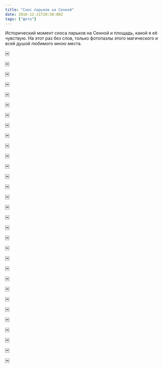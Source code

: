 ```yaml
---
title: "Снос ларьков на Сенной"
date: 2016-12-21T20:50:00Z
tags: ["фото"]
---
```


Исторический момент сноса ларьков на Сенной и площадь, какой я её чувствую. На этот раз без слов, только фотопазлы этого магического и всей душой любимого мною места.

￼

￼

￼

￼

￼

￼

￼

￼

￼

￼

￼

￼

￼

￼

￼

￼

￼

￼

￼

￼

￼

￼

￼

￼

￼

￼

￼

￼

￼

￼

￼



